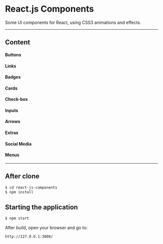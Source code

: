 # React.js Components

Some UI components for React, using CSS3 animations and effects.

---

## Content

#### Buttons

#### Links

#### Badges

#### Cards

#### Check-box

#### Inputs

#### Arrows

#### Extras

#### Social Media

#### Menus

---

## After clone

```sh
$ cd react-js-components
$ npm install
```

## Starting the application

```sh
$ npm start
```

After build, open your browser and go to:

```sh
http://127.0.0.1:3000/
```
